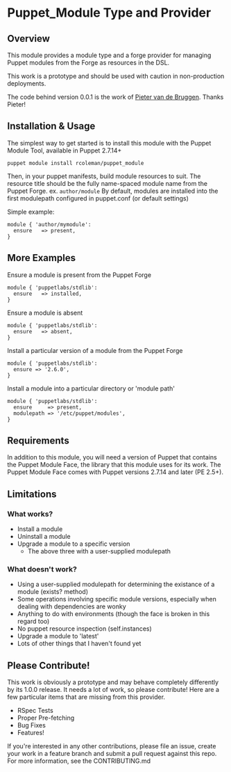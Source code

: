 Puppet_Module Type and Provider
=============


Overview
---------

This module provides a module type and a forge provider for managing Puppet modules from the Forge as resources in the DSL.

This work is a prototype and should be used with caution in non-production deployments.

The code behind version 0.0.1 is the work of [Pieter van de Bruggen](https://github.com/pvande). Thanks Pieter!


Installation & Usage
------------

The simplest way to get started is to install this module with the Puppet Module Tool, available in Puppet 2.7.14+

    puppet module install rcoleman/puppet_module
    
Then, in your puppet manifests, build module resources to suit.
The resource title should be the fully name-spaced module name from the Puppet Forge. ex. `author/module`
By default, modules are installed into the first modulepath configured in puppet.conf (or default settings)

Simple example:

	module { 'author/mymodule':
	  ensure   => present,
	}


More Examples
-------

Ensure a module is present from the Puppet Forge
    
    module { 'puppetlabs/stdlib':
      ensure   => installed,
    }

Ensure a module is absent


    module { 'puppetlabs/stdlib':
      ensure   => absent,
    }

Install a particular version of a module from the Puppet Forge

    module { 'puppetlabs/stdlib':
      ensure => '2.6.0',
    }

Install a module into a particular directory or 'module path'

    module { 'puppetlabs/stdlib':
      ensure     => present,
      modulepath => '/etc/puppet/modules',
    }


Requirements
------------

In addition to this module, you will need a version of Puppet that contains the Puppet Module Face, the library
that this module uses for its work. The Puppet Module Face comes with Puppet versions 2.7.14 and later (PE 2.5+).


Limitations
-----------

### What works?

- Install a module
- Uninstall a module
- Upgrade a module to a specific version
  - The above three with a user-supplied modulepath

### What doesn't work?

- Using a user-supplied modulepath for determining the existance of a module (exists? method)
- Some operations involving specific module versions, especially when dealing with dependencies are wonky
- Anything to do with environments (though the face is broken in this regard too)
- No puppet resource inspection (self.instances)
- Upgrade a module to 'latest'
- Lots of other things that I haven't found yet


Please Contribute!
------------------

This work is obviously a prototype and may behave completely differently by its 1.0.0 release. It needs a lot of work, so please contribute! Here are a few particular items that are missing from this provider.

* RSpec Tests
* Proper Pre-fetching
* Bug Fixes
* Features!

If you're interested in any other contributions, please file an issue, create your work in a feature branch and submit a pull request against this repo. For more information, see the CONTRIBUTING.md